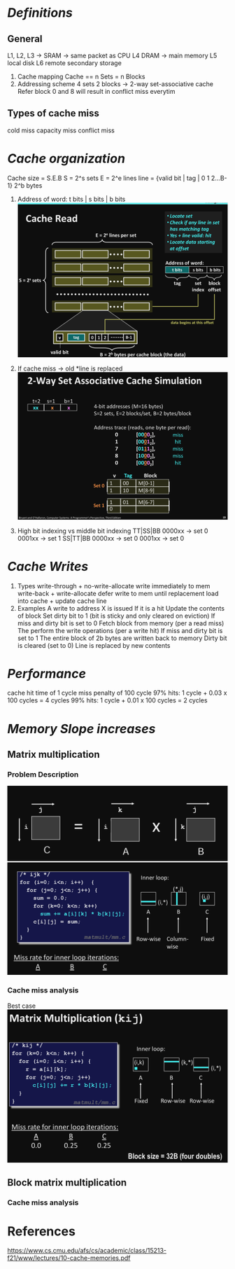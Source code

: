 # ***Definitions***
## General
L1, L2, L3 -> SRAM -> same packet as CPU
L4 DRAM -> main memory
L5 local disk
L6 remote secondary storage
1. Cache mapping
Cache == n Sets = n Blocks
2. Addressing scheme
4 sets
2 blocks
-> 2-way set-associative cache
Refer block 0 and 8 will result in conflict miss everytim
## Types of cache miss
cold miss
capacity miss
conflict miss
# ***Cache organization***
Cache size = S.E.B
S = 2^s sets
E = 2^e lines
line = {valid bit | tag | 0 1 2...B-1}
                            2^b bytes
1. Address of word:
t bits | s bits | b bits
![alt text](image.png)

2. If cache miss -> old *line is replaced
![alt text](image-1.png)

3. High bit indexing vs middle bit indexing
TT|SS|BB        0000xx -> set 0
                0001xx -> set 1
SS|TT|BB        0000xx -> set 0
                0001xx -> set 0
# ***Cache Writes***
1. Types
write-through + no-write-allocate
    write immediately to mem
write-back + write-allocate
    defer write to mem until replacement
    load into cache + update cache line
2. Examples
 A write to address X is issued
    If it is a hit
        Update the contents of block
        Set dirty bit to 1 (bit is sticky and only cleared on eviction)
    If miss and dirty bit is set to 0
        Fetch block from memory (per a read miss)
        The perform the write operations (per a write hit)
    If miss and dirty bit is set to 1
        The entire block of 2b bytes are written back to memory
        Dirty bit is cleared (set to 0)
        Line is replaced by new contents
# ***Performance***
cache hit time of 1 cycle
miss penalty of 100 cycle
    97% hits:  1 cycle + 0.03 x 100 cycles = 4 cycles
    99% hits:  1 cycle + 0.01 x 100 cycles = 2 cycles

# ***Memory Slope increases***
## Matrix multiplication
### Problem Description
![alt text](image-5.png)
![alt text](image-3.png)
### Cache miss analysis
Best case
![alt text](image-4.png)

## Block matrix multiplication
### Cache miss analysis


# References
https://www.cs.cmu.edu/afs/cs/academic/class/15213-f21/www/lectures/10-cache-memories.pdf